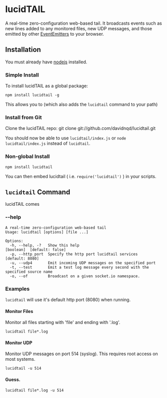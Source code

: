 lucidTAIL
=========

A real-time zero-configuration web-based tail. It broadcasts events such as
new lines added to any monitored files, new UDP messages, and those emitted by other
[EventEmitters](http://nodejs.org/api/events.html#events_class_events_eventemitter)
to your browser.

Installation
------------

You must already have [nodejs](http://nodejs.org/download/) installed.

### Simple Install

To install lucidTAIL as a global package:

	npm install lucidtail -g

This allows you to  (which also adds the `lucidtail` command to your path)

### Install from Git

Clone the lucidTAIL repo:
	git clone git://github.com/davidnqd/lucidtail.git

You should now be able to use `lucidtail/index.js` or `node lucidtail/index.js`
instead of `lucidtail`.

### Non-global Install

	npm install lucidtail

You can then embed lucidtail ( i.e. `require('lucidtail')` ) in your scripts.

`lucidtail` Command
-------------------

lucidTAIL comes

### --help

	A real-time zero-configuration web-based tail
	Usage: lucidtail [options] [file ...]

	Options:
	  -h, --help, -?   Show this help                                                       [boolean]  [default: false]
	  -p, --http_port  Specify the http port lucidtail services                             [default: 8080]
	  -u, --udp4       Emit incoming UDP messages on the specified port                   
	  -t, --test       Emit a test log message every second with the specified source name
	  -o, --of         Broadcast on a given socket.io namespace.                          

### Examples

`lucidtail` will use it's default http port (8080) when running.

#### Monitor Files

Monitor all files starting with 'file' and ending with '.log'.

	lucidtail file*.log

#### Monitor UDP

Monitor UDP messages on port 514 (syslog). This requires root access on most systems.

	lucidtail -u 514

#### Guess.

	lucidtail file*.log -u 514
